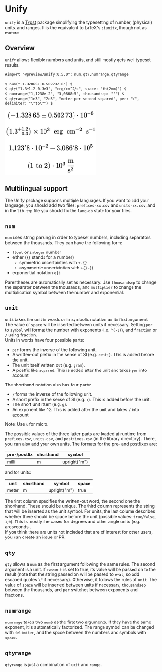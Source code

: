# Unify
`unify` is a [Typst](https://github.com/typst/typst) package simplifying the typesetting of number, (physical) units, and ranges. It is the equivalent to LaTeX's `siunitx`, though not as mature.


## Overview
`unify` allows flexible numbers and units, and still mostly gets well typeset results.
```typ
#import "@preview/unify:0.5.0": num,qty,numrange,qtyrange

$ num("-1.32865+-0.50273e-6") $
$ qty("1.3+1.2-0.3e3", "erg/cm^2/s", space: "#h(2mm)") $
$ numrange("1,1238e-2", "3,0868e5", thousandsep: "'") $
$ qtyrange("1e3", "2e3", "meter per second squared", per: "/", delimiter: "\"to\"") $
```
<img src="examples/overview.jpg" width="300">

## Multilingual support 
The Unify package supports multiple languages. If you want to add your language, you should add two files: `prefixes-xx.csv` and `units-xx.csv`, and in the `lib.typ` file you should fix the `lang-db` state for your files.

## `num`
`num` uses string parsing in order to typeset numbers, including separators between the thousands. They can have the following form:
- `float` or `integer` number
- either (`{}` stands for a number)
    - symmetric uncertainties with `+-{}`
    - asymmetric uncertainties with `+{}-{}`
- exponential notation `e{}`

Parentheses are automatically set as necessary. Use `thousandsep` to change the separator between the thousands, and `multiplier` to change the multiplication symbol between the number and exponential.


## `unit`
`unit` takes the unit in words or in symbolic notation as its first argument. The value of `space` will be inserted between units if necessary. Setting `per` to `symbol` will format the number with exponents (i.e. `^(-1)`), and `fraction` or `/` using fraction.  
Units in words have four possible parts:
- `per` forms the inverse of the following unit.
- A written-out prefix in the sense of SI (e.g. `centi`). This is added before the unit.
- The unit itself written out (e.g. `gram`).
- A postfix like `squared`. This is added after the unit and takes `per` into account.

The shorthand notation also has four parts:
- `/` forms the inverse of the following unit.
- A short prefix in the sense of SI (e.g. `c`). This is added before the unit.
- The short unit itself (e.g. `g`).
- An exponent like `^2`. This is added after the unit and takes `/` into account.

Note: Use `u` for micro.

The possible values of the three latter parts are loaded at runtime from `prefixes.csv`, `units.csv`, and `postfixes.csv` (in the library directory). There, you can also add your own units. The formats for the pre- and postfixes are:

| pre-/postfix | shorthand | symbol       |
| ------------ | --------- | ------------ |
| milli        | m         | upright("m") |

and for units:

| unit  | shorthand | symbol       | space |
| ----- | --------- | ------------ | ----- |
| meter | m         | upright("m") | true  |

The first column specifies the written-out word, the second one the shorthand. These should be unique. The third column represents the string that will be inserted as the unit symbol. For units, the last column describes whether there should be space before the unit (possible values: `true`/`false`, `1`,`0`). This is mostly the cases for degrees and other angle units (e.g. arcseconds).  
If you think there are units not included that are of interest for other users, you can create an issue or PR.


## `qty`
`qty` allows a `num` as the first argument following the same rules. The second argument is a unit. If `rawunit` is set to true, its value will be passed on to the result (note that the string passed on will be passed to `eval`, so add escaped quotes `\"` if necessary). Otherwise, it follows the rules of `unit`. The value of `space` will be inserted between units if necessary, `thousandsep` between the thousands, and `per` switches between exponents and fractions.  


## `numrange`
`numrange` takes two `num`s as the first two arguments. If they have the same exponent, it is automatically factorized. The range symbol can be changed with `delimiter`, and the space between the numbers and symbols with `space`.


## `qtyrange`
`qtyrange` is just a combination of `unit` and `range`.